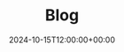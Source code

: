 ---
title: "Blog"
date: 2024-10-15T12:00:00+00:00
description: "The full blog of Chris Wiegman including all tutorials, posts and other articles by Chris Wiegman since 2008."
type: "blog"
layout: "blog"
---